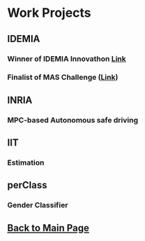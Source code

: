 # Work Projects

## IDEMIA

### Winner of IDEMIA Innovathon [Link](https://www.linkedin.com/posts/matteociocca_sustainability-innovation-daring-activity-6909524647956914176-79p2?utm_source=share&utm_medium=member_desktop&rcm=ACoAABN7odwBCTSkSQQbgUbxRNshm2Aiwhhjvqs)

### Finalist of MAS Challenge ([Link](https://www.linkedin.com/feed/update/urn:li:activity:6863963277739732992/?updateEntityUrn=urn%3Ali%3Afs_feedUpdate%3A%28V2%2Curn%3Ali%3Aactivity%3A6863963277739732992%29))

## INRIA

### MPC-based Autonomous safe driving

## IIT

### Estimation

## perClass

### Gender Classifier


## [Back to Main Page](https://teoka.github.io)
